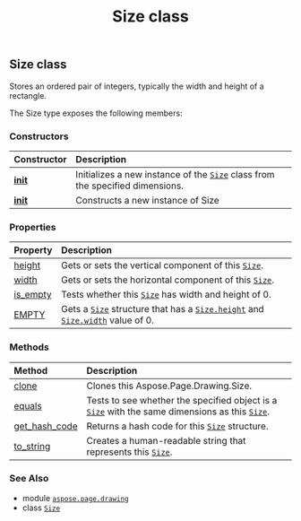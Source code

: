 ﻿---
title: Size class
second_title: Aspose.Page for Python via .NET API References
description: 
type: docs
weight: 20
url: /python-net/aspose.page.drawing/size/
is_root: false
---

## Size class

Stores an ordered pair of integers, typically the width and height of a rectangle.



The Size type exposes the following members:

### Constructors
| Constructor | Description |
| :- | :- |
| [__init__](/page/python-net/aspose.page.drawing/size/__init__/#int-int) | Initializes a new instance of the [`Size`](/page/python-net/aspose.page.drawing/size) class from the specified dimensions. |
| [__init__](/page/python-net/aspose.page.drawing/size/__init__/#) | Constructs a new instance of Size |


### Properties
| Property | Description |
| :- | :- |
| [height](/page/python-net/aspose.page.drawing/size/height) | Gets or sets the vertical component of this [`Size`](/page/python-net/aspose.page.drawing/size). |
| [width](/page/python-net/aspose.page.drawing/size/width) | Gets or sets the horizontal component of this [`Size`](/page/python-net/aspose.page.drawing/size). |
| [is_empty](/page/python-net/aspose.page.drawing/size/is_empty) | Tests whether this [`Size`](/page/python-net/aspose.page.drawing/size) has width and height of 0. |
| [EMPTY](/page/python-net/aspose.page.drawing/size/empty) | Gets a [`Size`](/page/python-net/aspose.page.drawing/size) structure that has a [`Size.height`](/page/python-net/aspose.page.drawing/size#height) and [`Size.width`](/page/python-net/aspose.page.drawing/size#width) value of 0. |


### Methods
| Method | Description |
| :- | :- |
| [clone](/page/python-net/aspose.page.drawing/size/clone/#) | Clones this Aspose.Page.Drawing.Size. |
| [equals](/page/python-net/aspose.page.drawing/size/equals/#any) | Tests to see whether the specified object is a [`Size`](/page/python-net/aspose.page.drawing/size) with the same dimensions as this [`Size`](/page/python-net/aspose.page.drawing/size). |
| [get_hash_code](/page/python-net/aspose.page.drawing/size/get_hash_code/#) | Returns a hash code for this [`Size`](/page/python-net/aspose.page.drawing/size) structure. |
| [to_string](/page/python-net/aspose.page.drawing/size/to_string/#) | Creates a human-readable string that represents this [`Size`](/page/python-net/aspose.page.drawing/size). |



### See Also
* module [`aspose.page.drawing`](..)
* class [`Size`](/page/python-net/aspose.page.drawing/size)
